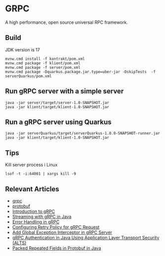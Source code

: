 # GRPC

A high performance, open source universal RPC framework.


## Build

JDK version is 17

    mvnw.cmd install -f kontrakt/pom.xml
    mvnw.cmd package -f klient/pom.xml
    mvnw.cmd package -f server/pom.xml
    mvnw.cmd package -Dquarkus.package.jar.type=uber-jar -DskipTests  -f serverQuarkus/pom.xml

## Run gRPC server with a simple server

    java -jar server/target/server-1.0-SNAPSHOT.jar
    java -jar klient/target/klient-1.0-SNAPSHOT.jar 

## Run a gRPC server using Quarkus
    
    java -jar serverQuarkus/target/serverQuarkus-1.0.0-SNAPSHOT-runner.jar
    java -jar klient/target/klient-1.0-SNAPSHOT.jar

## Tips

Kill server process i Linux

    lsof -t -i:64001 | xargs kill -9

## Relevant Articles

- [grpc](https://grpc.io/)
- [protobuf](https://protobuf.dev/)
- [Introduction to gRPC](https://www.baeldung.com/grpc-introduction)
- [Streaming with gRPC in Java](https://www.baeldung.com/java-grpc-streaming)
- [Error Handling in gRPC](https://www.baeldung.com/grpcs-error-handling)
- [Configuring Retry Policy for gRPC Request](https://www.baeldung.com/java-gprc-retry-policy)
- [Add Global Exception Interceptor in gRPC Server](https://www.baeldung.com/grpc-server-global-exception-interceptor)
- [gRPC Authentication in Java Using Application Layer Transport Security (ALTS)](https://www.baeldung.com/java-grpc-authentication-application-layer-transport-security-alts)
- [Packed Repeated Fields in Protobuf in Java](https://www.baeldung.com/java-protobuf-packed-repeated-fields)
